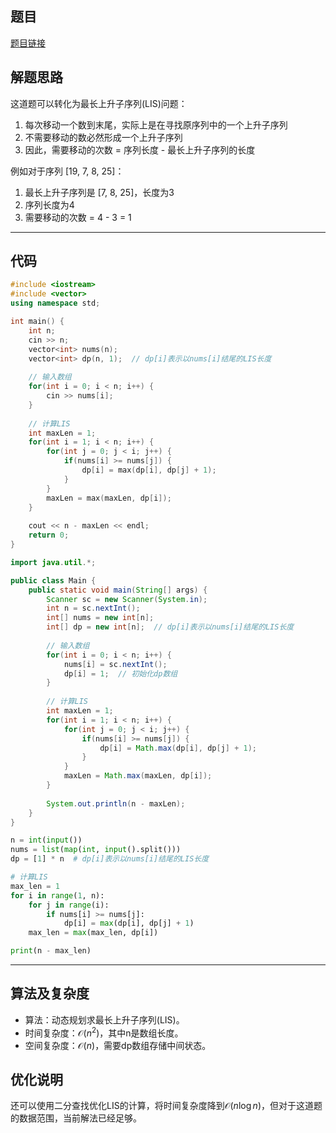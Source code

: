 ## 题目
[题目链接](https://www.nowcoder.com/practice/1712e1cb393b499ba52036b702990839?tpId=182&tqId=177133&sourceUrl=/exam/oj&channenl=wgithub&fromPut=wgithub)

## 解题思路
这道题可以转化为最长上升子序列(LIS)问题：
1. 每次移动一个数到末尾，实际上是在寻找原序列中的一个上升子序列
2. 不需要移动的数必然形成一个上升子序列
3. 因此，需要移动的次数 = 序列长度 - 最长上升子序列的长度

例如对于序列 [19, 7, 8, 25]：
1. 最长上升子序列是 [7, 8, 25]，长度为3
2. 序列长度为4
3. 需要移动的次数 = 4 - 3 = 1

---

## 代码

```c++ []
#include <iostream>
#include <vector>
using namespace std;

int main() {
    int n;
    cin >> n;
    vector<int> nums(n);
    vector<int> dp(n, 1);  // dp[i]表示以nums[i]结尾的LIS长度
    
    // 输入数组
    for(int i = 0; i < n; i++) {
        cin >> nums[i];
    }
    
    // 计算LIS
    int maxLen = 1;
    for(int i = 1; i < n; i++) {
        for(int j = 0; j < i; j++) {
            if(nums[i] >= nums[j]) {
                dp[i] = max(dp[i], dp[j] + 1);
            }
        }
        maxLen = max(maxLen, dp[i]);
    }
    
    cout << n - maxLen << endl;
    return 0;
}
```

```java []
import java.util.*;

public class Main {
    public static void main(String[] args) {
        Scanner sc = new Scanner(System.in);
        int n = sc.nextInt();
        int[] nums = new int[n];
        int[] dp = new int[n];  // dp[i]表示以nums[i]结尾的LIS长度
        
        // 输入数组
        for(int i = 0; i < n; i++) {
            nums[i] = sc.nextInt();
            dp[i] = 1;  // 初始化dp数组
        }
        
        // 计算LIS
        int maxLen = 1;
        for(int i = 1; i < n; i++) {
            for(int j = 0; j < i; j++) {
                if(nums[i] >= nums[j]) {
                    dp[i] = Math.max(dp[i], dp[j] + 1);
                }
            }
            maxLen = Math.max(maxLen, dp[i]);
        }
        
        System.out.println(n - maxLen);
    }
}
```

```python []
n = int(input())
nums = list(map(int, input().split()))
dp = [1] * n  # dp[i]表示以nums[i]结尾的LIS长度

# 计算LIS
max_len = 1
for i in range(1, n):
    for j in range(i):
        if nums[i] >= nums[j]:
            dp[i] = max(dp[i], dp[j] + 1)
    max_len = max(max_len, dp[i])

print(n - max_len)
```

---

## 算法及复杂度
- 算法：动态规划求最长上升子序列(LIS)。
- 时间复杂度：$\mathcal{O}(n^2)$，其中n是数组长度。
- 空间复杂度：$\mathcal{O}(n)$，需要dp数组存储中间状态。

## 优化说明
还可以使用二分查找优化LIS的计算，将时间复杂度降到$\mathcal{O}(n\log n)$，但对于这道题的数据范围，当前解法已经足够。
